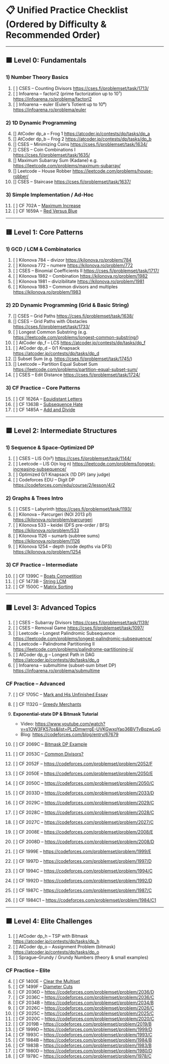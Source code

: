 # 📋 Unified Practice Checklist (Ordered by Difficulty & Recommended Order)

---

## 🟩 Level 0: Fundamentals  
### 1) Number Theory Basics  
1. [ ] CSES – Counting Divisors 
   https://cses.fi/problemset/task/1713/ 
2. [ ] Infoarena – factori2 (prime factorization up to 10⁷) 
   https://infoarena.ro/problema/factori2 
3. [ ] Infoarena – euler (Euler’s Totient up to 10⁶) 
   https://infoarena.ro/problema/euler 

### 2) 1D Dynamic Programming  
4. [] AtCoder dp_a – Frog 1 
   https://atcoder.jp/contests/dp/tasks/dp_a 
5. [] AtCoder dp_b – Frog 2 
   https://atcoder.jp/contests/dp/tasks/dp_b 
6. [] CSES – Minimizing Coins 
   https://cses.fi/problemset/task/1634/ 
7. [] CSES – Coin Combinations I  
   https://cses.fi/problemset/task/1635/ 
8. [] Maximum Subarray Sum (Kadane) 
   e.g. https://leetcode.com/problems/maximum-subarray/ 
9. [] Leetcode – House Robber 
   https://leetcode.com/problems/house-robber/ 
10. [] CSES – Staircase 
    https://cses.fi/problemset/task/1637/ 

### 3) Simple Implementation / Ad-Hoc  
11. [ ] CF 702A – [Maximum Increase](https://codeforces.com/problemset/problem/702/A) 
12. [ ] CF 1659A – [Red Versus Blue](https://codeforces.com/problemset/problem/1659/A) 

---

## 🟨 Level 1: Core Patterns  
### 1) GCD / LCM & Combinatorics  
1. [ ] Kilonova 784 – divizor 
   https://kilonova.ro/problem/784 
2. [ ] Kilonova 772 – numere 
   https://kilonova.ro/problem/772 
3. [ ] CSES – Binomial Coefficients II 
   https://cses.fi/problemset/task/1717/ 
4. [ ] Kilonova 1982 – Combination 
   https://kilonova.ro/problem/1982 
5. [ ] Kilonova 1981 – divizibilitate 
   https://kilonova.ro/problem/1981 
6. [ ] Kilonova 1983 – Common divisors and multiples 
   https://kilonova.ro/problem/1983 
   
### 2) 2D Dynamic Programming (Grid & Basic String)  
7. [] CSES – Grid Paths 
   https://cses.fi/problemset/task/1638/ 
8. [] CSES – Grid Paths with Obstacles 
   https://cses.fi/problemset/task/1733/ 
9. [ ] Longest Common Substring 
   (e.g. https://leetcode.com/problems/longest-common-substring/) 
10. [ ] AtCoder dp_f – LCS 
    https://atcoder.jp/contests/dp/tasks/dp_f 
11. [ ] AtCoder dp_d – 0/1 Knapsack 
    https://atcoder.jp/contests/dp/tasks/dp_d 
12. [] Subset Sum 
    (e.g. https://cses.fi/problemset/task/1745/) 
13. [] Leetcode – Partition Equal Subset Sum 
    https://leetcode.com/problems/partition-equal-subset-sum/ 
14. [ ] CSES – Edit Distance 
    https://cses.fi/problemset/task/1724/ 

### 3) CF Practice – Core Patterns  
15. [ ] CF 1626A – [Equidistant Letters](https://codeforces.com/problemset/problem/1626/A) 
16. [ ] CF 1363B – [Subsequence Hate](https://codeforces.com/problemset/problem/1363/B) 
17. [ ] CF 1485A – [Add and Divide](https://codeforces.com/problemset/problem/1485/A) 

---

## 🟦 Level 2: Intermediate Structures  
### 1) Sequence & Space-Optimized DP  
1. [ ] CSES – LIS O(n²) 
   https://cses.fi/problemset/task/1144/ 
2. [ ] Leetcode – LIS O(n log n) 
   https://leetcode.com/problems/longest-increasing-subsequence/ 
3. [ ] Optimized 0/1 Knapsack (1D DP) 
   (any judge) 
4. [ ] Codeforces EDU – Digit DP 
   https://codeforces.com/edu/course/2/lesson/4/2 

### 2) Graphs & Trees Intro  
5. [ ] CSES – Labyrinth 
   https://cses.fi/problemset/task/1193/ 
6. [ ] Kilonova – Parcurgeri (NOI 2013 p1) 
   https://kilonova.ro/problem/parcurgeri 
7. [ ] Kilonova 533 – keidei (DFS pre-order / BFS) 
   https://kilonova.ro/problem/533 
8. [ ] Kilonova 1126 – sumarb (subtree sums) 
   https://kilonova.ro/problem/1126 
9. [ ] Kilonova 1254 – depth (node depths via DFS) 
   https://kilonova.ro/problem/1254 

### 3) CF Practice – Intermediate  
10. [ ] CF 1399C – [Boats Competition](https://codeforces.com/problemset/problem/1399/C) 
11. [ ] CF 1473B – [String LCM](https://codeforces.com/problemset/problem/1473/B) 
12. [ ] CF 1500C – [Matrix Sorting](https://codeforces.com/problemset/problem/1500/C) 

---

## 🟥 Level 3: Advanced Topics  
1. [ ] CSES – Subarray Divisors 
   https://cses.fi/problemset/task/1139/ 
2. [ ] CSES – Removal Game 
   https://cses.fi/problemset/task/1097/ 
3. [ ] Leetcode – Longest Palindromic Subsequence 
   https://leetcode.com/problems/longest-palindromic-subsequence/ 
4. [ ] Leetcode – Palindrome Partitioning II 
   https://leetcode.com/problems/palindrome-partitioning-ii/ 
5. [ ] AtCoder dp_g – Longest Path in DAG 
   https://atcoder.jp/contests/dp/tasks/dp_g 
6. [ ] Infoarena – submultime (subset-sum bitset DP) 
   https://infoarena.ro/problema/submultime 

### CF Practice – Advanced  
7. [ ] CF 1705C – [Mark and His Unfinished Essay](https://codeforces.com/problemset/problem/1705/C) 
8. [ ] CF 1132G – [Greedy Merchants](https://codeforces.com/problemset/problem/1132/G) 

9. **Exponential-state DP & Bitmask Tutorial** 
   - Video: https://www.youtube.com/watch?v=s1OW3FK57os&list=PLzDmwrrgE-UVKGwxoYao36BVTvBozwLoG 
   - Blog: https://codeforces.com/blog/entry/67679 
10. [ ] CF 2069C – [Bitmask DP Example](https://codeforces.com/problemset/problem/2069/C) 
11. [ ] CF 2053C – [Common Divisors?](https://codeforces.com/problemset/problem/2053/C) 
12. [ ] CF 2052F – https://codeforces.com/problemset/problem/2052/F 
13. [ ] CF 2050E – https://codeforces.com/problemset/problem/2050/E 
14. [ ] CF 2050C – https://codeforces.com/problemset/problem/2050/C 
15. [ ] CF 2033D – https://codeforces.com/problemset/problem/2033/D 
16. [ ] CF 2029C – https://codeforces.com/problemset/problem/2029/C 
17. [ ] CF 2028C – https://codeforces.com/problemset/problem/2028/C 
18. [ ] CF 2027C – https://codeforces.com/problemset/problem/2027/C 
19. [ ] CF 2008E – https://codeforces.com/problemset/problem/2008/E 
20. [ ] CF 2008D – https://codeforces.com/problemset/problem/2008/D 
21. [ ] CF 1999E – https://codeforces.com/problemset/problem/1999/E 
22. [ ] CF 1997D – https://codeforces.com/problemset/problem/1997/D 
23. [ ] CF 1994C – https://codeforces.com/problemset/problem/1994/C 
24. [ ] CF 1992D – https://codeforces.com/problemset/problem/1992/D 
25. [ ] CF 1987C – https://codeforces.com/problemset/problem/1987/C 
26. [ ] CF 1984C1 – https://codeforces.com/problemset/problem/1984/C1 

---

## 🟪 Level 4: Elite Challenges  
1. [ ] AtCoder dp_h – TSP with Bitmask 
   https://atcoder.jp/contests/dp/tasks/dp_h 
2. [ ] AtCoder dp_o – Assignment Problem (bitmask) 
   https://atcoder.jp/contests/dp/tasks/dp_o 
3. [ ] Sprague–Grundy / Grundy Numbers (theory & small examples)

### CF Practice – Elite  
4. [ ] CF 1400E – [Clear the Multiset](https://codeforces.com/problemset/problem/1400/E) 
5. [ ] CF 1499F – [Diameter Cuts](https://codeforces.com/problemset/problem/1499/F) 
6. [ ] CF 2036D – https://codeforces.com/problemset/problem/2036/D 
7. [ ] CF 2036C – https://codeforces.com/problemset/problem/2036/C
8. [ ] CF 2034B – https://codeforces.com/problemset/problem/2034/B 
9. [ ] CF 2026C – https://codeforces.com/problemset/problem/2026/C 
10. [ ] CF 2025C – https://codeforces.com/problemset/problem/2025/C 
11. [ ] CF 2020C – https://codeforces.com/problemset/problem/2020/C 
12. [ ] CF 2019B – https://codeforces.com/problemset/problem/2019/B 
13. [ ] CF 1999D – https://codeforces.com/problemset/problem/1999/D 
14. [ ] CF 1993C – https://codeforces.com/problemset/problem/1993/C 
15. [ ] CF 1984B – https://codeforces.com/problemset/problem/1984/B 
16. [ ] CF 1983B – https://codeforces.com/problemset/problem/1983/B 
17. [ ] CF 1980D – https://codeforces.com/problemset/problem/1980/D 
18. [ ] CF 1978C – https://codeforces.com/problemset/problem/1978/C 

